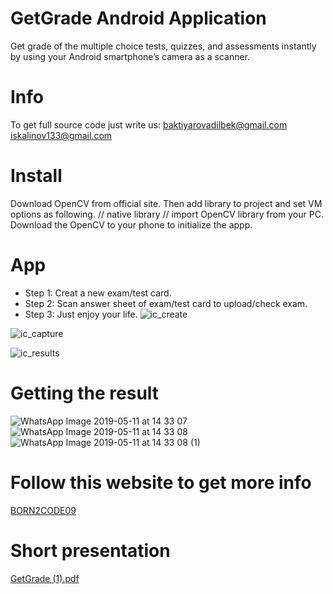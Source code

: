 # GetGrade Android Application
Get grade of the multiple choice tests, quizzes, and assessments instantly by using your Android smartphone’s camera as a scanner.
# Info
To get full source code just write us:
baktiyarovadilbek@gmail.com
iskalinov133@gmail.com
# Install
Download OpenCV from official site. Then add library to project and set VM options as following.
// native library
// import OpenCV library from your PC.
Download the OpenCV to your phone to initialize the appp.
# App
* Step 1: Creat a new exam/test card. 
* Step 2: Scan answer sheet of exam/test card to upload/check exam. 
* Step 3: Just enjoy your life. 
![ic_create](https://user-images.githubusercontent.com/38553874/57566820-66790d80-73f2-11e9-95b1-c2457951c066.png)

![ic_capture](https://user-images.githubusercontent.com/38553874/57566798-3b8eb980-73f2-11e9-8e3e-9112385a4bad.png)

![ic_results](https://user-images.githubusercontent.com/38553874/57566963-49ddd500-73f4-11e9-8263-51e8e534e4fe.png)

# Getting the result
![WhatsApp Image 2019-05-11 at 14 33 07](https://user-images.githubusercontent.com/38553874/57567384-27e75100-73fa-11e9-8c7f-2e92c256f2a2.jpeg)
![WhatsApp Image 2019-05-11 at 14 33 08](https://user-images.githubusercontent.com/38553874/57567385-2a49ab00-73fa-11e9-863b-e00118e7dd0f.jpeg)
![WhatsApp Image 2019-05-11 at 14 33 08 (1)](https://user-images.githubusercontent.com/38553874/57567386-2c136e80-73fa-11e9-8cc9-e59b32a61e51.jpeg)

# Follow this website to get more info
[BORN2CODE09](http://adilbek.info/)

# Short presentation 
[GetGrade (1).pdf](https://github.com/iskalinov13/GradesApp/files/3168811/GetGrade.1.pdf)

